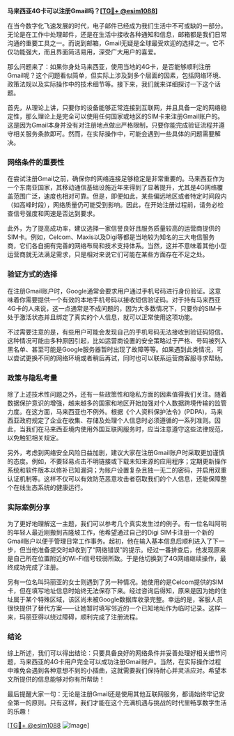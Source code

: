 **马来西亚4G卡可以注册Gmail吗？[[TG💪+ @esim1088](https://t.me/s/esim1088)]**

在当今数字化飞速发展的时代，电子邮件已经成为我们生活中不可或缺的一部分。无论是在工作中处理邮件，还是在生活中接收各种通知和信息，邮箱都是我们日常沟通的重要工具之一。而说到邮箱，Gmail无疑是全球最受欢迎的选择之一。它不仅功能强大，而且界面简洁易用，深受广大用户的喜爱。

那么问题来了：如果你身处马来西亚，使用当地的4G卡，是否能够顺利注册Gmail呢？这个问题看似简单，但实际上涉及到多个层面的因素，包括网络环境、政策法规以及实际操作中的技术细节等。接下来，我们就来详细探讨一下这个话题。

首先，从理论上讲，只要你的设备能够正常连接到互联网，并且具备一定的网络稳定性，那么理论上是完全可以使用任何国家或地区的SIM卡来注册Gmail账户的。这是因为Gmail本身并没有对注册地点做出严格限制，只要你能完成验证流程并遵守相关服务条款即可。然而，在实际操作中，可能会遇到一些具体的问题需要解决。

### 网络条件的重要性

在尝试注册Gmail之前，确保你的网络连接足够稳定是非常重要的。马来西亚作为一个东南亚国家，其移动通信基础设施近年来得到了显著提升，尤其是4G网络覆盖范围广泛，速度也相对可靠。但是，即便如此，某些偏远地区或者特定时间段内（如高峰时段），网络质量仍可能受到影响。因此，在开始注册过程前，请务必检查信号强度和网速是否达到要求。

此外，为了提高成功率，建议选择一家信誉良好且服务质量较高的运营商提供的SIM卡。例如，Celcom、Maxis以及Digi等都是当地较为知名的三大电信服务商，它们各自拥有完善的网络布局和技术支持体系。当然，这并不意味着其他小型运营商就无法满足需求，只是相对来说它们可能在某些方面存在不足之处。

### 验证方式的选择

在注册Gmail账户时，Google通常会要求用户通过手机号码进行身份验证。这意味着你需要提供一个有效的本地手机号码以接收短信验证码。对于持有马来西亚4G卡的人来说，这一点通常是不成问题的，因为大多数情况下，只要你的SIM卡处于激活状态并且绑定了真实的个人信息，就可以正常使用这项功能。

不过需要注意的是，有些用户可能会发现自己的手机号码无法接收到验证码短信。这种情况可能由多种原因引起，比如运营商设置的安全策略过于严格、号码被列入黑名单、甚至可能是Google服务器暂时出现了故障等等。如果遇到此类情况，可以尝试更换不同的网络环境或者稍后再试，同时也可以联系运营商客服寻求帮助。

### 政策与隐私考量

除了上述技术性问题之外，还有一些政策性和隐私方面的因素值得我们关注。随着数据保护意识的增强，越来越多的国家和地区开始加强对个人数据跨境传输的监管力度。在这方面，马来西亚也不例外。根据《个人资料保护法令》(PDPA)，马来西亚政府规定了企业在收集、存储及处理个人信息时必须遵循的一系列准则。因此，当我们在马来西亚境内使用外国互联网服务时，应当注意遵守这些法律规范，以免触犯相关规定。

另外，考虑到网络安全风险日益加剧，建议大家在注册Gmail账户时采取更加谨慎的态度。例如，不要轻易点击不明链接或下载未知来源的应用程序；定期更新操作系统和软件版本以修补已知漏洞；为账户设置复杂且独一无二的密码，并启用双重认证机制等。这样不仅可以有效防范恶意攻击者窃取我们的个人信息，还能保障整个在线生态系统的健康运行。

### 实际案例分享

为了更好地理解这一主题，我们可以参考几个真实发生过的例子。有一位名叫阿明的年轻人最近刚搬到吉隆坡工作，他希望通过自己的Digi SIM卡注册一个新的Gmail账户以便于管理日常工作事务。起初，他在输入基本信息后顺利进入了下一步，但当他准备提交时却收到了“网络错误”的提示。经过一番排查后，他发现原来是自己所在位置附近的Wi-Fi信号较弱所致。于是他切换到了4G网络继续操作，最终成功完成了注册。

另有一位名叫玛丽亚的女士则遇到了另一种情况。她使用的是Celcom提供的SIM卡，但在填写地址信息时始终无法保存下来。经过咨询后得知，原来是因为她的住址属于某个特殊区域，该区尚未被Google数据库收录完整。幸运的是，客服人员很快提供了替代方案——让她暂时填写邻近的一个已知地址作为临时记录。这样一来，玛丽亚得以绕过障碍，顺利完成了注册流程。

### 结论

综上所述，我们可以得出结论：只要具备良好的网络条件并妥善处理好相关细节问题，马来西亚的4G卡用户完全可以成功注册Gmail账户。当然，在实际操作过程中难免会遇到各种意想不到的小插曲，这就需要我们保持耐心并灵活应对。希望本文所提供的信息能够对你有所帮助！

最后提醒大家一句：无论是注册Gmail还是使用其他互联网服务，都请始终牢记安全第一的原则。只有这样，我们才能在这个充满机遇与挑战的时代里畅享数字生活的乐趣！

[[TG💪+ @esim1088](https://t.me/s/esim1088) ![Image](https://i.postimg.cc/4NQfJmqS/Snipaste-2025-05-13-00-14-12.png)]